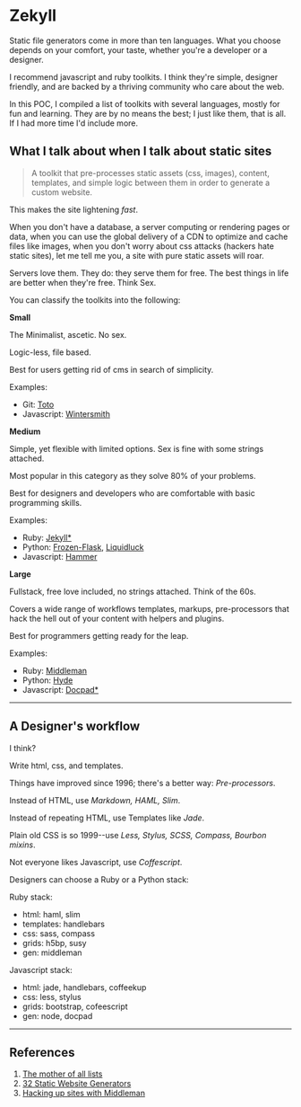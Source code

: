 # Zekyll

Static file generators come in more than ten languages. What you choose depends on your comfort, your taste, whether you're a developer or a designer. 

I recommend javascript and ruby toolkits. I think they're simple, designer friendly, and are backed by a thriving community who care about the web. 

In this POC, I compiled a list of toolkits with several languages, mostly for fun and learning. They are by no means the best; I just like them, that is all. If I had more time I'd include more.

## What I talk about when I talk about static sites

> A toolkit that pre-processes static assets (css, images), content, templates, and simple logic between them in order to generate a custom website.

This makes the site lightening *fast*. 

When you don't have a database, a server computing or rendering pages or data, when you can use the global delivery of a CDN to optimize and cache files like images, when you don't worry about css attacks (hackers hate static sites), let me tell me you, a site with pure static assets will roar.

Servers love them. They do: they serve them for free. The best things in life are better when they're free. Think Sex.

You can classify the toolkits into the following:

**Small**

The Minimalist, ascetic. No sex. 

Logic-less, file based.

Best for users getting rid of cms in search of simplicity.

Examples: 

- Git: [Toto](http://cloudhead.io/toto)
- Javascript: [Wintersmith](http://wintersmith.io)

**Medium**

Simple, yet flexible with limited options. Sex is fine with some strings attached.

Most popular in this category as they solve 80% of your problems.

Best for designers and developers who are comfortable with basic programming skills.

Examples: 

- Ruby: [Jekyll*](http://jekyllrb.com)
- Python: [Frozen-Flask](http://pythonhosted.org/Frozen-Flask/), [Liquidluck](http://lab.lepture.com/liquidluck/)
- Javascript: [Hammer](http://malarkey.github.io/Rock-Hammer)

**Large**

Fullstack, free love included, no strings attached. Think of the 60s.

Covers a wide range of workflows templates, markups, pre-processors that hack the hell out of your content with helpers and plugins.

Best for programmers getting ready for the leap.

Examples: 

- Ruby: [Middleman](http://middlemanapp.com) 
- Python: [Hyde](http://ringce.com/hyde) 
- Javascript: [Docpad*](http://docpad.org)

---    

## A Designer's workflow

I think?

Write html, css, and templates. 

Things have improved since 1996; there's a better way: *Pre-processors*.

Instead of HTML, use *Markdown, HAML, Slim*. 

Instead of repeating HTML, use Templates like *Jade*. 

Plain old CSS is so 1999--use *Less, Stylus, SCSS, Compass, Bourbon mixins*. 

Not everyone likes Javascript, use *Coffescript*.

Designers can choose a Ruby or a Python stack:

Ruby stack:

- html: haml, slim
- templates: handlebars
- css: sass, compass
- grids: h5bp, susy
- gen: middleman


Javascript stack:

- html: jade, handlebars, coffeekup
- css: less, stylus
- grids: bootstrap, cofeescript
- gen: node, docpad

---

## References

1. [The mother of all lists](http://nanoc.ws/about/)
2. [32 Static Website Generators](https://iwantmyname.com/blog/2011/02/list-static-website-generators.html)
3. [Hacking up sites with Middleman](http://darrenknewton.com/2012/09/16/hacking-up-sites-with-middleman/)